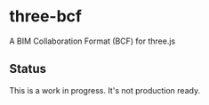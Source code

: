 # three-bcf

A BIM Collaboration Format (BCF) for three.js

## Status

This is a work in progress. It's not production ready.
